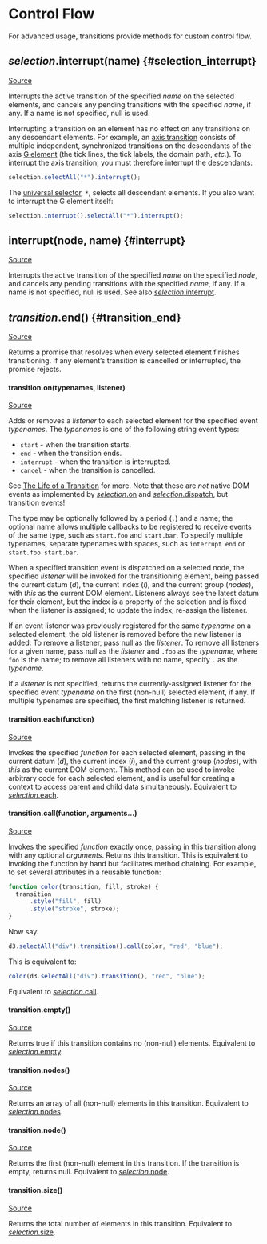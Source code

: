 # Control Flow

For advanced usage, transitions provide methods for custom control flow.

## *selection*.interrupt(name) {#selection_interrupt}

[Source](https://github.com/d3/d3-transition/blob/main/src/selection/interrupt.js)

Interrupts the active transition of the specified *name* on the selected elements, and cancels any pending transitions with the specified *name*, if any. If a name is not specified, null is used.

Interrupting a transition on an element has no effect on any transitions on any descendant elements. For example, an [axis transition](https://github.com/d3/d3-axis) consists of multiple independent, synchronized transitions on the descendants of the axis [G element](https://www.w3.org/TR/SVG/struct.html#Groups) (the tick lines, the tick labels, the domain path, *etc.*). To interrupt the axis transition, you must therefore interrupt the descendants:

```js
selection.selectAll("*").interrupt();
```

The [universal selector](https://developer.mozilla.org/en-US/docs/Web/CSS/Universal_selectors), `*`, selects all descendant elements. If you also want to interrupt the G element itself:

```js
selection.interrupt().selectAll("*").interrupt();
```

## interrupt(node, name) {#interrupt}

[Source](https://github.com/d3/d3-transition/blob/main/src/interrupt.js)

Interrupts the active transition of the specified *name* on the specified *node*, and cancels any pending transitions with the specified *name*, if any. If a name is not specified, null is used. See also [*selection*.interrupt](#selection_interrupt).

## *transition*.end() {#transition_end}

[Source](https://github.com/d3/d3-transition/blob/main/src/transition/end.js)

Returns a promise that resolves when every selected element finishes transitioning. If any element’s transition is cancelled or interrupted, the promise rejects.

#### transition.on(typenames, listener)

[Source](https://github.com/d3/d3-transition/blob/main/src/transition/on.js)

Adds or removes a *listener* to each selected element for the specified event *typenames*. The *typenames* is one of the following string event types:

* `start` - when the transition starts.
* `end` - when the transition ends.
* `interrupt` - when the transition is interrupted.
* `cancel` - when the transition is cancelled.

See [The Life of a Transition](#the-life-of-a-transition) for more. Note that these are *not* native DOM events as implemented by [*selection*.on](./d3-selection.md#selection_on) and [*selection*.dispatch](./d3-selection.md#selection_dispatch), but transition events!

The type may be optionally followed by a period (`.`) and a name; the optional name allows multiple callbacks to be registered to receive events of the same type, such as `start.foo` and `start.bar`. To specify multiple typenames, separate typenames with spaces, such as `interrupt end` or `start.foo start.bar`.

When a specified transition event is dispatched on a selected node, the specified *listener* will be invoked for the transitioning element, being passed the current datum (*d*), the current index (*i*), and the current group (*nodes*), with *this* as the current DOM element. Listeners always see the latest datum for their element, but the index is a property of the selection and is fixed when the listener is assigned; to update the index, re-assign the listener.

If an event listener was previously registered for the same *typename* on a selected element, the old listener is removed before the new listener is added. To remove a listener, pass null as the *listener*. To remove all listeners for a given name, pass null as the *listener* and `.foo` as the *typename*, where `foo` is the name; to remove all listeners with no name, specify `.` as the *typename*.

If a *listener* is not specified, returns the currently-assigned listener for the specified event *typename* on the first (non-null) selected element, if any. If multiple typenames are specified, the first matching listener is returned.

#### transition.each(function)

[Source](https://github.com/d3/d3-selection/blob/main/src/selection/each.js)

Invokes the specified *function* for each selected element, passing in the current datum (*d*), the current index (*i*), and the current group (*nodes*), with *this* as the current DOM element. This method can be used to invoke arbitrary code for each selected element, and is useful for creating a context to access parent and child data simultaneously. Equivalent to [*selection*.each](./d3-selection.md#selection_each).

#### transition.call(function, arguments…)

[Source](https://github.com/d3/d3-selection/blob/main/src/selection/call.js)

Invokes the specified *function* exactly once, passing in this transition along with any optional *arguments*. Returns this transition. This is equivalent to invoking the function by hand but facilitates method chaining. For example, to set several attributes in a reusable function:

```js
function color(transition, fill, stroke) {
  transition
      .style("fill", fill)
      .style("stroke", stroke);
}
```

Now say:

```js
d3.selectAll("div").transition().call(color, "red", "blue");
```

This is equivalent to:

```js
color(d3.selectAll("div").transition(), "red", "blue");
```

Equivalent to [*selection*.call](./d3-selection.md#selection_call).

#### transition.empty()

[Source](https://github.com/d3/d3-selection/blob/main/src/selection/empty.js)

Returns true if this transition contains no (non-null) elements. Equivalent to [*selection*.empty](./d3-selection.md#selection_empty).

#### transition.nodes()

[Source](https://github.com/d3/d3-selection/blob/main/src/selection/nodes.js)

Returns an array of all (non-null) elements in this transition. Equivalent to [*selection*.nodes](./d3-selection.md#selection_nodes).

#### transition.node()

[Source](https://github.com/d3/d3-selection/blob/main/src/selection/node.js)

Returns the first (non-null) element in this transition. If the transition is empty, returns null. Equivalent to [*selection*.node](./d3-selection.md#selection_node).

#### transition.size()

[Source](https://github.com/d3/d3-selection/blob/main/src/selection/size.js)

Returns the total number of elements in this transition. Equivalent to [*selection*.size](./d3-selection.md#selection_size).
